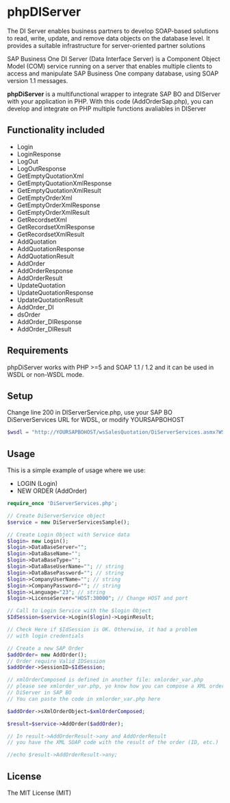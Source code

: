 # phpDIServer

The DI Server enables business partners to develop SOAP-based solutions to read, write, update, and remove data objects on the database level. It provides a suitable infrastructure for server-oriented partner solutions

SAP Business One DI Server (Data Interface Server) is a Component Object Model (COM) service running on a server that enables multiple clients to access and manipulate SAP Business One company database, using SOAP version 1.1 messages.

**phpDiServer** is a multifunctional  wrapper to integrate SAP BO and DIServer with your application in PHP.
With this code (AddOrderSap.php), you can develop and integrate on PHP multiple functions avaliables in DIServer

## Functionality included

-  Login 
-  LoginResponse 
-  LogOut 
-  LogOutResponse 
-  GetEmptyQuotationXml  
-  GetEmptyQuotationXmlResponse  
-  GetEmptyQuotationXmlResult  
-  GetEmptyOrderXml  
-  GetEmptyOrderXmlResponse  
-  GetEmptyOrderXmlResult  
-  GetRecordsetXml  
-  GetRecordsetXmlResponse  
-  GetRecordsetXmlResult  
-  AddQuotation  
-  AddQuotationResponse 
-  AddQuotationResult  
-  AddOrder  
-  AddOrderResponse  
-  AddOrderResult  
-  UpdateQuotation  
-  UpdateQuotationResponse  
-  UpdateQuotationResult  
-  AddOrder_DI  
-  dsOrder  
-  AddOrder_DIResponse 
-  AddOrder_DIResult   

## Requirements

phpDiServer works with PHP >=5 and SOAP 1.1 / 1.2 and it can be used in WSDL or non-WSDL mode. 

## Setup

Change line 200 in DIServerService.php, use your SAP BO DiServerServices URL for WDSL, or modify YOURSAPBOHOST

 ```php
$wsdl = "http://YOURSAPBOHOST/wsSalesQuotation/DiServerServices.asmx?WSDL"
```

## Usage

This is a simple example of usage where we use:

- LOGIN  (Login)
- NEW ORDER (AddOrder)

 ```php
require_once 'DiServerServices.php';

// Create DiServerService object
$service = new DiServerServicesSample();

// Create Login Object with Service data
$login= new Login();
$login->DataBaseServer="";
$login->DataBaseName="";
$login->DataBaseType="";
$login->DataBaseUserName=""; // string
$login->DataBasePassword=""; // string
$login->CompanyUserName=""; // string
$login->CompanyPassword=""; // string
$login->Language="23"; // string
$login->LicenseServer="HOST:30000"; // Change HOST and port

// Call to Login Service with the $login Object
$IdSession=$service->Login($login)->LoginResult;

// Check Here if $IdSession is OK. Otherwise, it had a problem 
// with login credentials

// Create a new SAP Order
$addOrder= new AddOrder();
// Order require Valid IDSession
$addOrder->SessionID=$IdSession;

// xmlOrderComposed is defined in another file: xmlorder_var.php 
// please see xmlorder_var.php, yo know how you can compose a XML order for 
// DiServer in SAP BO
// You can paste the code in xmlorder_var.php here 

$addOrder->sXmlOrderObject=$xmlOrderComposed;

$result=$service->AddOrder($addOrder);

// In result->AddOrderResult->any and AddOrderResult 
// you have the XML SOAP code with the result of the order (ID, etc.)

//echo $result->AddOrderResult->any;
```

## License

The MIT License (MIT)
